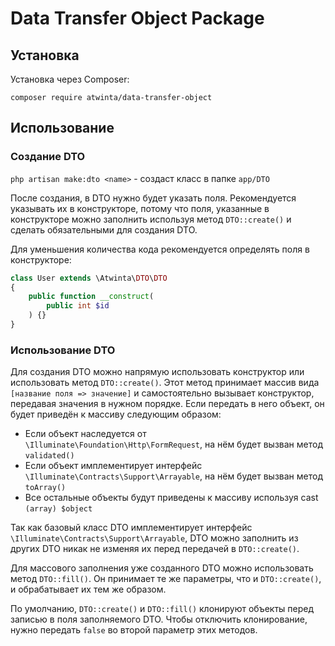 # Data Transfer Object Package

## Установка

Установка через Composer:

```shell
composer require atwinta/data-transfer-object
```

## Использование

### Создание DTO

`php artisan make:dto <name>` - создаст класс в папке `app/DTO`

После создания, в DTO нужно будет указать поля. Рекомендуется указывать их в конструкторе,
потому что поля, указанные в конструкторе можно заполнить используя метод `DTO::create()` и
сделать обязательными для создания DTO.

Для уменьшения количества кода рекомендуется определять поля в конструкторе:

```php
class User extends \Atwinta\DTO\DTO
{
    public function __construct(
        public int $id
    ) {}
}
```

### Использование DTO

Для создания DTO можно напрямую использовать конструктор или использовать метод
`DTO::create()`. Этот метод принимает массив вида `[название поля => значение]`
и самостоятельно вызывает конструктор, передавая значения в нужном порядке.
Если передать в него объект, он будет приведён к массиву следующим образом:

* Если объект наследуется от `\Illuminate\Foundation\Http\FormRequest`, на нём
  будет вызван метод `validated()`
* Если объект имплементирует интерфейс `\Illuminate\Contracts\Support\Arrayable`,
  на нём будет вызван метод `toArray()`
* Все остальные объекты будут приведены к массиву используя cast `(array) $object`

Так как базовый класс DTO имплементирует интерфейс `\Illuminate\Contracts\Support\Arrayable`,
DTO можно заполнить из других DTO никак не изменяя их перед передачей в `DTO::create()`.

Для массового заполнения уже созданного DTO можно использовать метод `DTO::fill()`.
Он принимает те же параметры, что и `DTO::create()`, и обрабатывает их тем же образом.

По умолчанию, `DTO::create()` и `DTO::fill()` клонируют объекты перед записью в
поля заполняемого DTO. Чтобы отключить клонирование, нужно передать `false` во
второй параметр этих методов.
